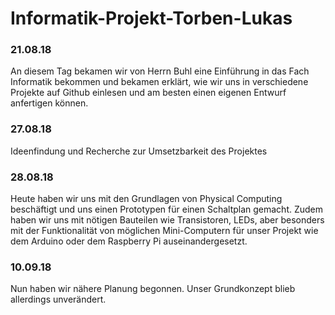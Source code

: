 # Informatik-Projekt-Torben-Lukas

### 21.08.18 
An diesem Tag bekamen wir von Herrn Buhl eine Einführung in das Fach Informatik bekommen und bekamen erklärt, wie wir uns in verschiedene Projekte auf Github einlesen und am besten einen eigenen Entwurf anfertigen können. 
### 27.08.18
Ideenfindung und Recherche zur Umsetzbarkeit des Projektes
### 28.08.18
Heute haben wir uns mit den Grundlagen von Physical Computing beschäftigt und uns einen Prototypen für einen Schaltplan gemacht. Zudem haben wir uns mit nötigen Bauteilen wie Transistoren, LEDs, aber besonders mit der Funktionalität von möglichen Mini-Computern für unser Projekt wie dem Arduino oder dem Raspberry Pi auseinandergesetzt.
### 10.09.18
Nun haben wir nähere Planung begonnen. Unser Grundkonzept blieb allerdings unverändert.



